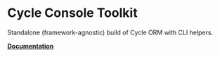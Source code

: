 # Cycle Console Toolkit
Standalone (framework-agnostic) build of Cycle ORM with CLI helpers.

[**Documentation**](https://github.com/cycle/docs/blob/master/intro/cli.md)
